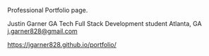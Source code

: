 Professional Portfolio page.

Justin Garner
GA Tech Full Stack Development student
Atlanta, GA
j.garner828@gmail.com


https://jgarner828.github.io/portfolio/

